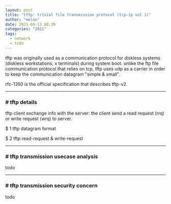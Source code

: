 ```yaml
---
layout: post
title: "tftp: trivial file transmission protocol (tcp-ip vol 1)"
author: "melon"
date: 2021-09-13 08:39
categories: "2021"
tags:
  - network
  - todo
---
```


tftp was originally used as a communication protocol for diskless systems (diskless workstations, x terminals)
during system boot.
unlike the ftp file communication protocol that relies on tcp, tftp uses udp as a carrier in order to keep the
communication datagram "simple & small".

rfc-1350 is the official specification that describes tftp-v2.

<hr>

### # tftp details
tftp client exchange info with the server: the client send a read request (rrq) or write request (wrq) to server.

$ 1 tftp datagram format

$ 2 tftp read-request & write-request

<hr>

### # tftp transmission usecase analysis
todo

<hr>

### # tftp transmission security concern
todo
